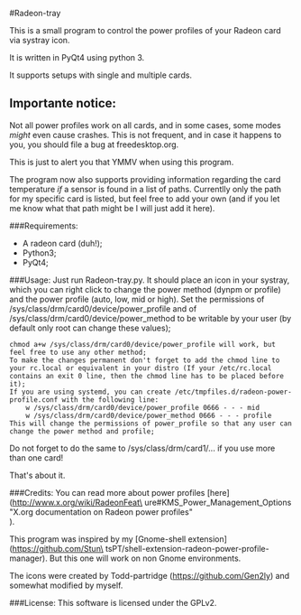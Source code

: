 #Radeon-tray

This is a small program to control the power profiles of your Radeon card via
systray icon.

It is written in PyQt4 using python 3.

It supports setups with single and multiple cards.

## Importante notice:
Not all power profiles work on all cards, and in some cases, some modes *might*
even cause crashes. This is not frequent, and in case it happens to you, you
should file a bug at freedesktop.org.

This is just to alert you that YMMV when using this program.

The program now also supports providing information regarding the card temperature
*if* a sensor is found in a list of paths. Currentlly only the path for my specific
card is listed, but feel free to add your own (and if you let me know what that path
might be I will just add it here).

###Requirements:
* A radeon card (duh!);
* Python3;
* PyQt4;

###Usage:
Just run Radeon-tray.py. It should place an icon in your systray, which you can
right click to change the power method (dynpm or profile) and the power profile
(auto, low, mid or high).
Set the permissions of /sys/class/drm/card0/device/power_profile and of
/sys/class/drm/card0/device/power_method to be writable by your user (by
default only root can change these values);

    chmod a+w /sys/class/drm/card0/device/power_profile will work, but feel free to use any other method;
    To make the changes permanent don't forget to add the chmod line to your rc.local or equivalent in your distro (If your /etc/rc.local contains an exit 0 line, then the chmod line has to be placed before it);
    If you are using systemd, you can create /etc/tmpfiles.d/radeon-power-profile.conf with the following line:
        w /sys/class/drm/card0/device/power_profile 0666 - - - mid
        w /sys/class/drm/card0/device/power_method 0666 - - - profile
    This will change the permissions of power_profile so that any user can change the power method and profile;

Do not forget to do the same to /sys/class/drm/card1/... if
you use more than one card!

That's about it.

###Credits:
You can read more about power profiles [here](http://www.x.org/wiki/RadeonFeat\
ure#KMS_Power_Management_Options "X.org documentation on Radeon power profiles"\
).

This program was inspired by my [Gnome-shell extension](https://github.com/Stun\
tsPT/shell-extension-radeon-power-profile-manager). But this one will work on
non Gnome environments.

The icons were created by Todd-partridge (https://github.com/Gen2ly) and
somewhat modified by myself.

###License:
This software is licensed under the GPLv2.
